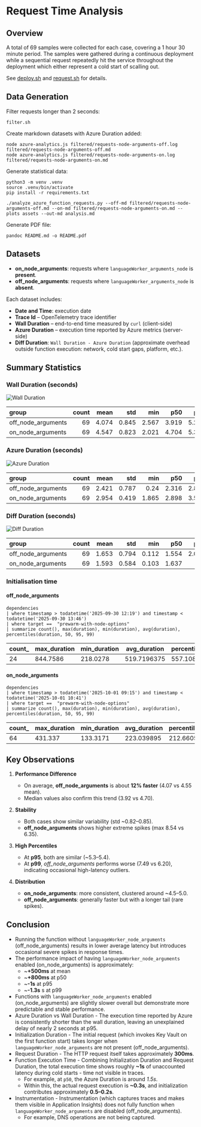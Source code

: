 # Request Time Analysis

## Overview

A total of 69 samples were collected for each case, covering a 1 hour 30 minute period. The samples were gathered during a continuous deployment while a sequential request repeatedly hit the service throughout the deployment which either represent a cold start of scalling out.

See [deploy.sh](../deploy.sh) and [request.sh](../request.sh) for details.

## Data Generation

Filter requests longer than 2 seconds:

```shell
filter.sh
```

Create markdown datasets with Azure Duration added:

```shell
node azure-analytics.js filtered/requests-node-arguments-off.log filtered/requests-node-arguments-off.md
node azure-analytics.js filtered/requests-node-arguments-on.log filtered/requests-node-arguments-on.md
```

Generate statistical data:

```shell
python3 -m venv .venv
source .venv/bin/activate
pip install -r requirements.txt

./analyze_azure_function_requests.py --off-md filtered/requests-node-arguments-off.md --on-md filtered/requests-node-arguments-on.md --plots assets --out-md analysis.md

```

Generate PDF file:

```shell
pandoc README.md -o README.pdf
```


## Datasets

- **on_node_arguments**: requests where `languageWorker_arguments_node` is **present**.
- **off_node_arguments**: requests where `languageWorker_arguments_node` is **absent**.

Each dataset includes:

- **Date and Time**: execution date
- **Trace Id** – OpenTelemetry trace identifier  
- **Wall Duration** – end-to-end time measured by `curl` (client-side)  
- **Azure Duration** – execution time reported by Azure metrics (server-side)  
- **Diff Duration**: `Wall Duration - Azure Duration` (approximate overhead outside function execution: network, cold start gaps, platform, etc.).

## Summary Statistics

### Wall Duration (seconds)

![Wall Duration](./assets/wall_duration.png)


| group             |   count |   mean |   std |   min |   p50 |   p95 |   p99 |   max |
|:------------------|--------:|-------:|------:|------:|------:|------:|------:|------:|
| off_node_arguments   |      69 |  4.074 | 0.845 | 2.567 | 3.919 | 5.246 | 7.49  | 8.539 |
| on_node_arguments |      69 |  4.547 | 0.823 | 2.021 | 4.704 | 5.399 | 6.197 | 6.353 |


### Azure Duration (seconds)

![Azure Duration](./assets/azure_duration.png)


| group             |   count |   mean |   std |   min |   p50 |   p95 |   p99 |   max |
|:------------------|--------:|-------:|------:|------:|------:|------:|------:|------:|
| off_node_arguments   |      69 |  2.421 | 0.787 | 0.24  | 2.316 | 2.862 | 6.265 | 7.027 |
| on_node_arguments |      69 |  2.954 | 0.419 | 1.865 | 2.898 | 3.531 | 3.921 | 4.41  |


### Diff Duration (seconds)

![Diff Duration](./assets/diff_duration.png)


| group             |   count |   mean |   std |   min |   p50 |   p95 |   p99 |   max |
|:------------------|--------:|-------:|------:|------:|------:|------:|------:|------:|
| off_node_arguments   |      69 |  1.653 | 0.794 | 0.112 | 1.554 | 2.049 | 4.415 | 6.757 |
| on_node_arguments |      69 |  1.593 | 0.584 | 0.103 | 1.637 | 2.1   | 2.746 | 3.573 |


### Initialisation time

#### off_node_arguments 

```kql
dependencies
| where timestamp > todatetime('2025-09-30 12:19') and timestamp < todatetime('2025-09-30 13:46')
| where target ==  "prewarm-with-node-options"
| summarize count(), max(duration), min(duration), avg(duration), percentiles(duration, 50, 95, 99)
```


| count_ | max_duration | min_duration | avg_duration | percentile_duration_50 | percentile_duration_95 | percentile_duration_99 |
| --- | --- | --- | --- | --- | --- | --- |
| 24 | 844.7586 | 218.0278 | 519.7196375 | 557.1087 | 765.464 | 844.7586 |


#### on_node_arguments 

```kql
dependencies
| where timestamp > todatetime('2025-10-01 09:15') and timestamp < todatetime('2025-10-01 10:41')
| where target ==  "prewarm-with-node-options"
| summarize count(), max(duration), min(duration), avg(duration), percentiles(duration, 50, 95, 99)
```


| count_ | max_duration | min_duration | avg_duration | percentile_duration_50 | percentile_duration_95 | percentile_duration_99 |
| --- | --- | --- | --- | --- | --- | --- |
| 64 | 431.337 | 133.3171 | 223.039895| 212.6605 | 330.7835 | 431.337| 


## Key Observations

1. **Performance Difference**
   - On average, **off_node_arguments** is about **12% faster** (4.07 vs 4.55 mean).  
   - Median values also confirm this trend (3.92 vs 4.70).  

2. **Stability**
   - Both cases show similar variability (std ~0.82–0.85).
   - **off_node_arguments** shows higher extreme spikes (max 8.54 vs 6.35).  

3. **High Percentiles**
   - At **p95**, both are similar (~5.3–5.4).
   - At **p99**, *off_node_arguments* performs worse (7.49 vs 6.20), indicating occasional high-latency outliers.  

4. **Distribution**
   - **on_node_arguments**: more consistent, clustered around ~4.5–5.0.  
   - **off_node_arguments**: generally faster but with a longer tail (rare spikes).  

## Conclusion

- Running the function without `languageWorker_node_arguments` (off_node_arguments) results in lower average latency but introduces occasional severe spikes in response times.
- The performance impact of having `languageWorker_node_arguments` enabled (on_node_arguments) is approximately:
    - ~**+500ms** at mean
    - ~**+800ms** at p50
    - ~**-1s**  at p95
    - ~**-1.3s** s at p99
- Functions with `languageWorker_node_arguments` enabled (on_node_arguments) are slightly slower overall but demonstrate more predictable and stable performance.
- Azure Duration vs Wall Duration - The execution time reported by Azure is consistently shorter than the wall duration, leaving an unexplained delay of nearly 2 seconds at p95.
- Initialization Duration - The initial request (which invokes Key Vault on the first function start) takes longer when `languageWorker_node_arguments` are not present (off_node_arguments).
- Request Duration - The HTTP request itself takes approximately **300ms**.
- Function Execution Time - Combining Initialization Duration and Request Duration, the total execution time shows roughly **~1s** of unaccounted latency during cold starts - time not visible in traces.
    - For example, at `p50`, the Azure Duration is around *1.5s*.
    - Within this, the actual request execution is **~0.3s**, and initialization contributes approximately **0.5–0.2s**.
- Instrumentation - Instrumentation (which captures traces and makes them visible in Application Insights) does not fully function when `languageWorker_node_arguments` are disabled (off_node_arguments).
    - For example, DNS operations are not being captured.
